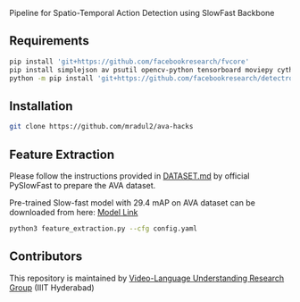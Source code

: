 Pipeline for Spatio-Temporal Action Detection using SlowFast Backbone

## Requirements

``` bash
pip install 'git+https://github.com/facebookresearch/fvcore'
pip install simplejson av psutil opencv-python tensorboard moviepy cython
python -m pip install 'git+https://github.com/facebookresearch/detectron2.git'
```
## Installation

``` bash
git clone https://github.com/mradul2/ava-hacks
```
## Feature Extraction

Please follow the instructions provided in [DATASET.md](https://github.com/facebookresearch/SlowFast/blob/main/slowfast/datasets/DATASET.md) by official PySlowFast to prepare the AVA dataset.

Pre-trained Slow-fast model with 29.4 mAP on AVA dataset can be downloaded from here: [Model Link](https://dl.fbaipublicfiles.com/pyslowfast/model_zoo/ava/SLOWFAST_64x2_R101_50_50.pkl)

```bash
python3 feature_extraction.py --cfg config.yaml
```

## Contributors

This repository is maintained by [Video-Language Understanding Research Group](https://makarandtapaswi.github.io) (IIIT Hyderabad)
